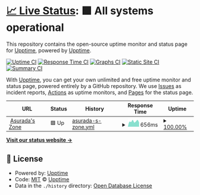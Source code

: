 # [📈 Live Status](https://upptime.github.io/upptime): <!--live status--> **🟩 All systems operational**

This repository contains the open-source uptime monitor and status page for [Upptime](https://upptime.js.org), powered by [Upptime](https://github.com/upptime/upptime).

[![Uptime CI](https://github.com/ousugo/website_status_monitor/workflows/Uptime%20CI/badge.svg)](https://github.com/ousugo/website_status_monitor/actions?query=workflow%3A%22Uptime+CI%22)
[![Response Time CI](https://github.com/ousugo/website_status_monitor/workflows/Response%20Time%20CI/badge.svg)](https://github.com/ousugo/website_status_monitor/actions?query=workflow%3A%22Response+Time+CI%22)
[![Graphs CI](https://github.com/ousugo/website_status_monitor/workflows/Graphs%20CI/badge.svg)](https://github.com/ousugo/website_status_monitor/actions?query=workflow%3A%22Graphs+CI%22)
[![Static Site CI](https://github.com/ousugo/website_status_monitor/workflows/Static%20Site%20CI/badge.svg)](https://github.com/ousugo/website_status_monitor/actions?query=workflow%3A%22Static+Site+CI%22)
[![Summary CI](https://github.com/ousugo/website_status_monitor/workflows/Summary%20CI/badge.svg)](https://github.com/ousugo/website_status_monitor/actions?query=workflow%3A%22Summary+CI%22)

With [Upptime](https://upptime.js.org), you can get your own unlimited and free uptime monitor and status page, powered entirely by a GitHub repository. We use [Issues](https://github.com/upptime/upptime/issues) as incident reports, [Actions](https://github.com/ousugo/website_status_monitor/actions) as uptime monitors, and [Pages](https://upptime.github.io/upptime) for the status page.

<!--start: status pages-->
<!-- This summary is generated by Upptime (https://github.com/upptime/upptime) -->
<!-- Do not edit this manually, your changes will be overwritten -->
<!-- prettier-ignore -->
| URL | Status | History | Response Time | Uptime |
| --- | ------ | ------- | ------------- | ------ |
| <img alt="" src="https://icons.duckduckgo.com/ip3/asurada.zone.ico" height="13"> [Asurada's Zone](https://asurada.zone) | 🟩 Up | [asurada-s-zone.yml](https://github.com/ousugo/website_status_monitor/commits/HEAD/history/asurada-s-zone.yml) | <details><summary><img alt="Response time graph" src="./graphs/asurada-s-zone/response-time-week.png" height="20"> 656ms</summary><br><a href="https://status.asurada.zone/history/asurada-s-zone"><img alt="Response time 604" src="https://img.shields.io/endpoint?url=https%3A%2F%2Fraw.githubusercontent.com%2Fousugo%2Fwebsite_status_monitor%2FHEAD%2Fapi%2Fasurada-s-zone%2Fresponse-time.json"></a><br><a href="https://status.asurada.zone/history/asurada-s-zone"><img alt="24-hour response time 849" src="https://img.shields.io/endpoint?url=https%3A%2F%2Fraw.githubusercontent.com%2Fousugo%2Fwebsite_status_monitor%2FHEAD%2Fapi%2Fasurada-s-zone%2Fresponse-time-day.json"></a><br><a href="https://status.asurada.zone/history/asurada-s-zone"><img alt="7-day response time 656" src="https://img.shields.io/endpoint?url=https%3A%2F%2Fraw.githubusercontent.com%2Fousugo%2Fwebsite_status_monitor%2FHEAD%2Fapi%2Fasurada-s-zone%2Fresponse-time-week.json"></a><br><a href="https://status.asurada.zone/history/asurada-s-zone"><img alt="30-day response time 658" src="https://img.shields.io/endpoint?url=https%3A%2F%2Fraw.githubusercontent.com%2Fousugo%2Fwebsite_status_monitor%2FHEAD%2Fapi%2Fasurada-s-zone%2Fresponse-time-month.json"></a><br><a href="https://status.asurada.zone/history/asurada-s-zone"><img alt="1-year response time 625" src="https://img.shields.io/endpoint?url=https%3A%2F%2Fraw.githubusercontent.com%2Fousugo%2Fwebsite_status_monitor%2FHEAD%2Fapi%2Fasurada-s-zone%2Fresponse-time-year.json"></a></details> | <details><summary><a href="https://status.asurada.zone/history/asurada-s-zone">100.00%</a></summary><a href="https://status.asurada.zone/history/asurada-s-zone"><img alt="All-time uptime 100.00%" src="https://img.shields.io/endpoint?url=https%3A%2F%2Fraw.githubusercontent.com%2Fousugo%2Fwebsite_status_monitor%2FHEAD%2Fapi%2Fasurada-s-zone%2Fuptime.json"></a><br><a href="https://status.asurada.zone/history/asurada-s-zone"><img alt="24-hour uptime 100.00%" src="https://img.shields.io/endpoint?url=https%3A%2F%2Fraw.githubusercontent.com%2Fousugo%2Fwebsite_status_monitor%2FHEAD%2Fapi%2Fasurada-s-zone%2Fuptime-day.json"></a><br><a href="https://status.asurada.zone/history/asurada-s-zone"><img alt="7-day uptime 100.00%" src="https://img.shields.io/endpoint?url=https%3A%2F%2Fraw.githubusercontent.com%2Fousugo%2Fwebsite_status_monitor%2FHEAD%2Fapi%2Fasurada-s-zone%2Fuptime-week.json"></a><br><a href="https://status.asurada.zone/history/asurada-s-zone"><img alt="30-day uptime 100.00%" src="https://img.shields.io/endpoint?url=https%3A%2F%2Fraw.githubusercontent.com%2Fousugo%2Fwebsite_status_monitor%2FHEAD%2Fapi%2Fasurada-s-zone%2Fuptime-month.json"></a><br><a href="https://status.asurada.zone/history/asurada-s-zone"><img alt="1-year uptime 100.00%" src="https://img.shields.io/endpoint?url=https%3A%2F%2Fraw.githubusercontent.com%2Fousugo%2Fwebsite_status_monitor%2FHEAD%2Fapi%2Fasurada-s-zone%2Fuptime-year.json"></a></details>

<!--end: status pages-->

[**Visit our status website →**](https://upptime.github.io/upptime)

## 📄 License

- Powered by: [Upptime](https://github.com/upptime/upptime)
- Code: [MIT](./LICENSE) © [Upptime](https://upptime.js.org)
- Data in the `./history` directory: [Open Database License](https://opendatacommons.org/licenses/odbl/1-0/)
